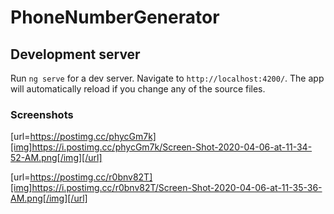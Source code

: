 # PhoneNumberGenerator

## Development server

Run `ng serve` for a dev server. Navigate to `http://localhost:4200/`. The app will automatically reload if you change any of the source files.

### Screenshots

[url=https://postimg.cc/phycGm7k][img]https://i.postimg.cc/phycGm7k/Screen-Shot-2020-04-06-at-11-34-52-AM.png[/img][/url]

[url=https://postimg.cc/r0bnv82T][img]https://i.postimg.cc/r0bnv82T/Screen-Shot-2020-04-06-at-11-35-36-AM.png[/img][/url]



